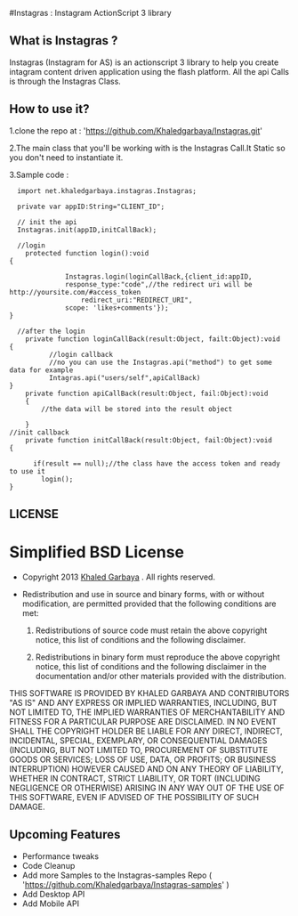 #Instagras : Instagram ActionScript 3 library

What is Instagras ?
-------------------
Instagras (Instagram for AS) is an actionscript 3 library to help you create intagram content driven application using the flash platform.
All the api Calls is through the Instagras Class.

How to use it?
--------------
1.clone the repo at  : 'https://github.com/Khaledgarbaya/Instagras.git'

2.The main class that you'll be working with is the Instagras Call.It Static so you don't need to instantiate it.

3.Sample code : 
  		
      import net.khaledgarbaya.instagras.Instagras;
			
      private var appID:String="CLIENT_ID";

      // init the api
      Instagras.init(appID,initCallBack);
      
      //login
      	protected function login():void
  	{
  			
                  Instagras.login(loginCallBack,{client_id:appID,
  				  response_type:"code",//the redirect uri will be http://yoursite.com/#access_token
  			          redirect_uri:"REDIRECT_URI",
  				  scope: 'likes+comments'});
  	}
		  
      //after the login
        private function loginCallBack(result:Object, failt:Object):void
  	{
              //login callback	
              //no you can use the Instagras.api("method") to get some data for example
              Intagras.api("users/self",apiCallBack)
  	}
      	private function apiCallBack(result:Object, fail:Object):void
      	{
      		//the data will be stored into the result object
      	
      	}
	//init callback
        private function initCallBack(result:Object, fail:Object):void
  	{
  	  	  
  	  	  if(result == null);//the class have the access token and ready to use it
 			login();
  	}
      
LICENSE
-------
Simplified BSD License
======================

* Copyright 2013 [Khaled Garbaya](http://khaledgarbaya.net/) . All rights reserved.

* Redistribution and use in source and binary forms, with or without modification,
are permitted provided that the following conditions are met:

   1. Redistributions of source code must retain the above copyright notice, this list of
      conditions and the following disclaimer.

   2. Redistributions in binary form must reproduce the above copyright notice, this list
      of conditions and the following disclaimer in the documentation and/or other materials
      provided with the distribution.

THIS SOFTWARE IS PROVIDED BY KHALED GARBAYA AND CONTRIBUTORS "AS IS" AND ANY EXPRESS OR IMPLIED WARRANTIES, INCLUDING, BUT NOT LIMITED TO, THE IMPLIED WARRANTIES OF MERCHANTABILITY AND FITNESS FOR A PARTICULAR PURPOSE ARE DISCLAIMED. IN NO EVENT SHALL THE COPYRIGHT HOLDER BE LIABLE FOR ANY DIRECT, INDIRECT, INCIDENTAL, SPECIAL, EXEMPLARY, OR CONSEQUENTIAL DAMAGES (INCLUDING, BUT NOT LIMITED TO, PROCUREMENT OF SUBSTITUTE GOODS OR SERVICES; LOSS OF USE, DATA, OR PROFITS; OR BUSINESS INTERRUPTION) HOWEVER CAUSED AND ON ANY THEORY OF LIABILITY, WHETHER IN CONTRACT, STRICT LIABILITY, OR TORT (INCLUDING NEGLIGENCE OR OTHERWISE) ARISING IN ANY WAY OUT OF THE USE OF THIS SOFTWARE, EVEN IF ADVISED OF THE POSSIBILITY OF SUCH DAMAGE.

Upcoming Features
-----------------
* Performance tweaks
* Code Cleanup
* Add more Samples to the Instagras-samples Repo ( 'https://github.com/Khaledgarbaya/Instagras-samples' )
* Add Desktop API
* Add Mobile API

